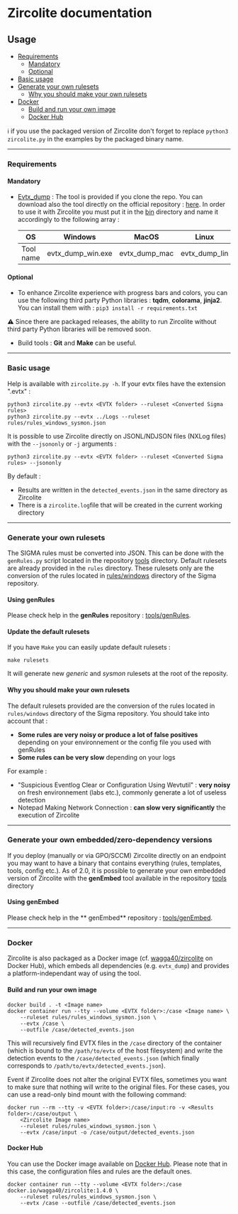 # Zircolite documentation

## Usage

* [Requirements](#requirements)
	* [Mandatory](#mandatory)
	* [Optional](#optional)
* [Basic usage](#basic-usage)
* [Generate your own rulesets](#generate-your-own-rulesets)
	* [Why you should make your own rulesets](#why-you-should-make-your-own-rulesets)
* [Docker](#docker)
	* [Build and run your own image](#build-and-run-your-own-image)
	* [Docker Hub](#docker-Hub)

:information_source: if you use the packaged version of Zircolite don't forget to replace `python3 zircolite.py` in the examples by the packaged binary name.

---

### Requirements

#### Mandatory

* [Evtx_dump](https://github.com/omerbenamram/evtx) : The tool is provided if you clone the repo. You can download also the tool directly on the official repository : [here](https://github.com/omerbenamram/evtx). In order to use it with Zircolite you must put it in the [bin](bin/) directory and name it accordingly to the following array :

    | OS               | Windows             | MacOS          | Linux           |
    |------------------|---------------------|----------------|-----------------|
    | Tool name        | evtx\_dump\_win.exe | evtx\_dump\_mac| evtx\_dump\_lin |

#### Optional

- To enhance Zircolite experience with progress bars and colors, you can use the following third party Python libraries : **tqdm**, **colorama**, **jinja2**. You can install them with : `pip3 install -r requirements.txt`

:warning: Since there are packaged releases, the ability to run Zircolite without third party Python libraries will be removed soon.

- Build tools : **Git** and **Make** can be useful.

---

### Basic usage 

Help is available with `zircolite.py -h`. If your evtx files have the extension ".evtx" :

```shell
python3 zircolite.py --evtx <EVTX folder> --ruleset <Converted Sigma rules>
python3 zircolite.py --evtx ../Logs --ruleset rules/rules_windows_sysmon.json
```

It is possible to use Zircolite directly on JSONL/NDJSON files (NXLog files) with the `--jsononly` or `-j` arguments : 

```shell
python3 zircolite.py --evtx <EVTX folder> --ruleset <Converted Sigma rules> --jsononly
```

By default : 

- Results are written in the `detected_events.json` in the same directory as Zircolite
- There is a `zircolite.log`file that will be created in the current working directory

---

### Generate your own rulesets

The SIGMA rules must be converted into JSON. This can be done with the `genRules.py` script located in the repository [tools](../tools/genRules) directory. Default rulesets are already provided in the `rules` directory. These rulesets only are the conversion of the rules located in [rules/windows](https://github.com/SigmaHQ/sigma/tree/master/rules/windows) directory of the Sigma repository.

#### Using genRules
 
Please check help in the **genRules** repository : [tools/genRules](../tools/genRules).

#### Update the default rulesets 

If you have `Make` you can easily update default rulesets : 

```shell
make rulesets
```
It will generate new *generic* and *sysmon* rulesets at the root of the reposity.

#### Why you should make your own rulesets

The default rulesets provided are the conversion of the rules located in `rules/windows` directory of the Sigma repository. You should take into account that : 

- **Some rules are very noisy or produce a lot of false positives** depending on your environnement or the config file you used with genRules
- **Some rules can be very slow** depending on your logs

For example : 

-  "Suspicious Eventlog Clear or Configuration Using Wevtutil" : **very noisy** on fresh environnement (labs etc.), commonly generate a lot of useless detection
-  Notepad Making Network Connection : **can slow very significantly** the execution of Zircolite

---

### Generate your own embedded/zero-dependency versions

If you deploy (manually or via GPO/SCCM) Zircolite directly on an endpoint you may want to have a binary that contains everything (rules, templates, tools, config etc.). As of 2.0, it is possible to generate your own embedded version of Zircolite with the **genEmbed** tool available in the repository [tools](../tools/genEmbed) directory

#### Using genEmbed

Please check help in the ** genEmbed** repository : [tools/genEmbed](../tools/genEmbed).

---

### Docker

Zircolite is also packaged as a Docker image (cf. [wagga40/zircolite](https://hub.docker.com/r/wagga40/zircolite) on Docker Hub), which embeds all dependencies (e.g. `evtx_dump`) and provides a platform-independant way of using the tool.

#### Build and run your own image

```shell
docker build . -t <Image name>
docker container run --tty --volume <EVTX folder>:/case <Image name> \
	--ruleset rules/rules_windows_sysmon.json \
	--evtx /case \
	--outfile /case/detected_events.json
```

This will recursively find EVTX files in the `/case` directory of the container (which is bound to the `/path/to/evtx` of the host filesystem) and write the detection events to the `/case/detected_events.json` (which finally corresponds to `/path/to/evtx/detected_events.json`).

Event if Zircolite does not alter the original EVTX files, sometimes you want to make sure that nothing will write to the original files. For these cases, you can use a read-only bind mount with the following command:

```shell
docker run --rm --tty -v <EVTX folder>:/case/input:ro -v <Results folder>:/case/output \
	<Zircolite Image name> 
	--ruleset rules/rules_windows_sysmon.json \
	--evtx /case/input -o /case/output/detected_events.json
```

#### Docker Hub

You can use the Docker image available on [Docker Hub](https://hub.docker.com/r/wagga40/zircolite). Please note that in this case, the configuration files and rules are the default ones.

```shell
docker container run --tty --volume <EVTX folder>:/case docker.io/wagga40/zircolite:1.4.0 \ 
	--ruleset rules/rules_windows_sysmon.json \
	--evtx /case --outfile /case/detected_events.json
```
